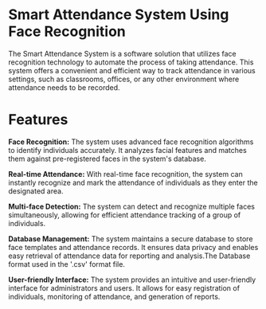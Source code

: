 # Smart Attendance System Using Face Recognition
The Smart Attendance System is a software solution that utilizes face recognition technology to automate the process of taking attendance. This system offers a convenient and efficient way to track attendance in various settings, such as classrooms, offices, or any other environment where attendance needs to be recorded.

# Features
**Face Recognition:** The system uses advanced face recognition algorithms to identify individuals accurately. It analyzes facial features and matches them against pre-registered faces in the system's database.

**Real-time Attendance:** With real-time face recognition, the system can instantly recognize and mark the attendance of individuals as they enter the designated area.

**Multi-face Detection:** The system can detect and recognize multiple faces simultaneously, allowing for efficient attendance tracking of a group of individuals. 

**Database Management:** The system maintains a secure database to store face templates and attendance records. It ensures data privacy and enables easy retrieval of attendance data for reporting and analysis.The Database format used in the '.csv' format file.

**User-friendly Interface:** The system provides an intuitive and user-friendly interface for administrators and users. It allows for easy registration of individuals, monitoring of attendance, and generation of reports.


